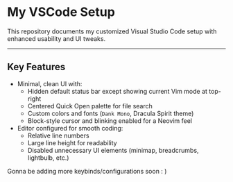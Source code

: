 # My VSCode Setup

This repository documents my customized Visual Studio Code setup with enhanced usability and UI tweaks.

---

## Key Features

- Minimal, clean UI with:
  - Hidden default status bar except showing current Vim mode at top-right
  - Centered Quick Open palette for file search
  - Custom colors and fonts (`Dank Mono`, Dracula Spirit theme)
  - Block-style cursor and blinking enabled for a Neovim feel
- Editor configured for smooth coding:
  - Relative line numbers
  - Large line height for readability
  - Disabled unnecessary UI elements (minimap, breadcrumbs, lightbulb, etc.)
 

Gonna be adding more keybinds/configurations soon : )
